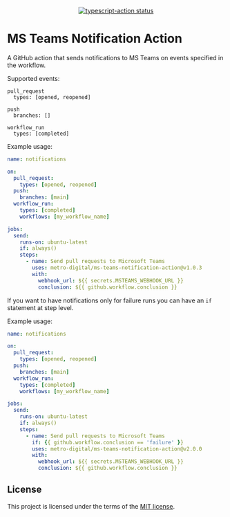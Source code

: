 <p align="center">
  <a href="https://github.com/actions/typescript-action/actions"><img alt="typescript-action status" src="https://github.com/actions/typescript-action/workflows/build-test/badge.svg"></a>
</p>


# MS Teams Notification Action

A GitHub action that sends notifications to MS Teams on events specified in the
workflow.

Supported events:
  ```
  pull_request
    types: [opened, reopened]
  ```
  ```
  push
    branches: []
  ```

  ```
  workflow_run
    types: [completed]
  ```

Example usage:
```yaml
name: notifications

on:
  pull_request:
    types: [opened, reopened]
  push:
    branches: [main]
  workflow_run:
    types: [completed]
    workflows: [my_workflow_name]

jobs:
  send:
    runs-on: ubuntu-latest
    if: always()
    steps:
      - name: Send pull requests to Microsoft Teams
        uses: metro-digital/ms-teams-notification-action@v1.0.3
        with:
          webhook_url: ${{ secrets.MSTEAMS_WEBHOOK_URL }}
          conclusion: ${{ github.workflow.conclusion }}
```

If you want to have notifications only for failure runs you can have an `if` statement at step level.

Example usage:

```yaml
name: notifications

on:
  pull_request:
    types: [opened, reopened]
  push:
    branches: [main]
  workflow_run:
    types: [completed]
    workflows: [my_workflow_name]

jobs:
  send:
    runs-on: ubuntu-latest
    if: always()
    steps:
      - name: Send pull requests to Microsoft Teams
        if: {{ github.workflow.conclusion == 'failure' }}
        uses: metro-digital/ms-teams-notification-action@v2.0.0
        with:
          webhook_url: ${{ secrets.MSTEAMS_WEBHOOK_URL }}
          conclusion: ${{ github.workflow.conclusion }}
```

## License

This project is licensed under the terms of the [MIT license](LICENSE).
